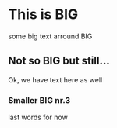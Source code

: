 # This is BIG
some big text arround BIG
## Not so BIG but still...
Ok, we have text here as well
### Smaller BIG nr.3
last words for now
